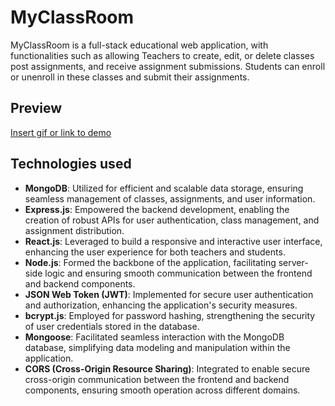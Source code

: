 
# MyClassRoom

MyClassRoom is a full-stack educational web application, with functionalities such as allowing Teachers to
create, edit, or delete classes post assignments, and receive assignment submissions. Students can enroll or
unenroll in these classes and submit their assignments.


## Preview

[Insert gif or link to demo](https://github.com/mshujaat10/MyClassRoom/assets/115456815/b1ae22a7-0f3f-4f46-87ba-a3aa0a10e612)


## Technologies used

- **MongoDB**: Utilized for efficient and scalable data storage, ensuring seamless management of classes, assignments, and user information.
- **Express.js**: Empowered the backend development, enabling the creation of robust APIs for user authentication, class management, and assignment distribution.
- **React.js**: Leveraged to build a responsive and interactive user interface, enhancing the user experience for both teachers and students.
- **Node.js**: Formed the backbone of the application, facilitating server-side logic and ensuring smooth communication between the frontend and backend components.
- **JSON Web Token (JWT)**: Implemented for secure user authentication and authorization, enhancing the application's security measures.
- **bcrypt.js**: Employed for password hashing, strengthening the security of user credentials stored in the database.
- **Mongoose**: Facilitated seamless interaction with the MongoDB database, simplifying data modeling and manipulation within the application.
- **CORS (Cross-Origin Resource Sharing)**: Integrated to enable secure cross-origin communication between the frontend and backend components, ensuring smooth operation across different domains.
